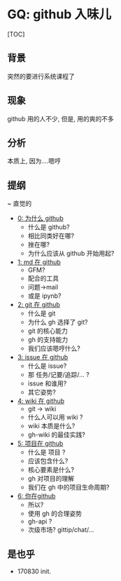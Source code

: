 # GQ: github 入味儿

[TOC]

## 背景

突然的要进行系统课程了

## 现象

github 用的人不少, 但是, 用的爽的不多

## 分析

本质上, 因为....嗯哼

## 提纲
~ 直觉的

- [0: 为什么 github](Gq4Dama2Gh0Why)
    + 什么是 github?
    + 相比同类好在哪?
    + 挫在哪?
    + 为什么应该从 github 开始用起?
- [1: md 在 github](Gq4Dama2Gh1md)
    + GFM?
    + 配合的工具
    + 问题->mail
    + 或是 ipynb?
- [2: git 在 github](Gq4Dama2Gh2git)
    + 什么是 git
    + 为什么 gh 选择了 git?
    + git 的核心能力
    + gh 的支持能力
    + 我们应该嗯哼什么?
- [3: issue 在 github](Gq4Dama2Gh3issue)
    + 什么是 issue?
    + 那 任务/记要/追踪/... ?
    + issue 和谁用?
    + 其它姿势?
- [4: wiki 在 github](Gq4Dama2Gh4wiki)
    + git -> wiki
    + 什么人可以用 wiki ?
    + wiki 本质是什么?
    + gh-wiki 的最佳实践?
- [5: 项目在 github](Gq4Dama2Gh5proj)
    + 什么是 项目 ?
    + 应该包含什么?
    + 核心要素是什么?
    + gh 对项目的理解
    + 我们在 gh 中的项目生命周期?
- [6: 你在github](Gq4Dama2Gh6uself)
    + 所以?
    + 使用 gh 的合理姿势
    + gh-api ?
    + 次级市场? gittip/chat/...



## 是也乎

- 170830 init.

